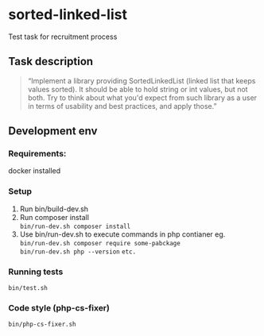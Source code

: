 # sorted-linked-list
Test task for recruitment process

## Task description
>“Implement a library providing SortedLinkedList
(linked list that keeps values sorted). It should be
able to hold string or int values, but not both. Try to
think about what you'd expect from such library as a
user in terms of usability and best practices, and apply those.”

## Development env 
### Requirements:
docker installed
### Setup
1. Run bin/build-dev.sh
2. Run composer install  
`bin/run-dev.sh composer install`
3. Use bin/run-dev.sh to execute commands in php contianer eg.  
`bin/run-dev.sh composer require some-pabckage`  
`bin/run-dev.sh php --version`
`etc.`
### Running tests
`bin/test.sh`
### Code style (php-cs-fixer)
`bin/php-cs-fixer.sh`